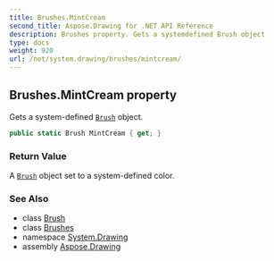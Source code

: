 ```yaml
---
title: Brushes.MintCream
second_title: Aspose.Drawing for .NET API Reference
description: Brushes property. Gets a systemdefined Brush object
type: docs
weight: 920
url: /net/system.drawing/brushes/mintcream/
---
```

## Brushes.MintCream property

Gets a system-defined [`Brush`](../../brush/) object.

```csharp
public static Brush MintCream { get; }
```

### Return Value

A [`Brush`](../../brush/) object set to a system-defined color.

### See Also

* class [Brush](../../brush/)
* class [Brushes](../)
* namespace [System.Drawing](../../brushes/)
* assembly [Aspose.Drawing](../../../)


